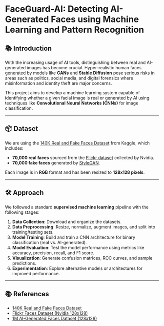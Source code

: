 # FaceGuard-AI: Detecting AI-Generated Faces using Machine Learning and Pattern Recognition

## 📚 Introduction
With the increasing usage of AI tools, distinguishing between real and AI-generated images has become crucial. Hyper-realistic human faces generated by models like **GANs** and **Stable Diffusion** pose serious risks in areas such as politics, social media, and digital forensics where misinformation and identity theft are major concerns.

This project aims to develop a machine learning system capable of identifying whether a given facial image is real or generated by AI using techniques like **Convolutional Neural Networks (CNNs)** for image classification.

---

## 📦 Dataset
We are using the [140K Real and Fake Faces Dataset](https://www.kaggle.com/datasets/xhlulu/140k-real-and-fake-faces/data) from Kaggle, which includes:
- **70,000 real faces** sourced from the [Flickr dataset](https://www.kaggle.com/datasets/dullaz/flickrfaces-dataset-nvidia-128x128) collected by Nvidia.
- **70,000 fake faces** generated by [StyleGAN](https://www.kaggle.com/datasets/dullaz/1m-ai-generated-faces-128x128).

Each image is in **RGB** format and has been resized to **128x128 pixels**.

---

## 🛠️ Approach
We followed a standard **supervised machine learning** pipeline with the following stages:
1. **Data Collection**: Download and organize the datasets.
2. **Data Preprocessing**: Resize, normalize, augment images, and split into training/testing sets.
3. **Model Training**: Build and train a CNN architecture for binary classification (real vs. AI-generated).
4. **Model Evaluation**: Test the model performance using metrics like accuracy, precision, recall, and F1 score.
5. **Visualization**: Generate confusion matrices, ROC curves, and sample predictions.
6. **Experimentation**: Explore alternative models or architectures for improved performance.

---

## 📚 References
- [140K Real and Fake Faces Dataset](https://www.kaggle.com/datasets/xhlulu/140k-real-and-fake-faces/data)
- [Flickr Faces Dataset (Nvidia 128x128)](https://www.kaggle.com/datasets/dullaz/flickrfaces-dataset-nvidia-128x128)
- [1M AI-Generated Faces Dataset (128x128)](https://www.kaggle.com/datasets/dullaz/1m-ai-generated-faces-128x128)
